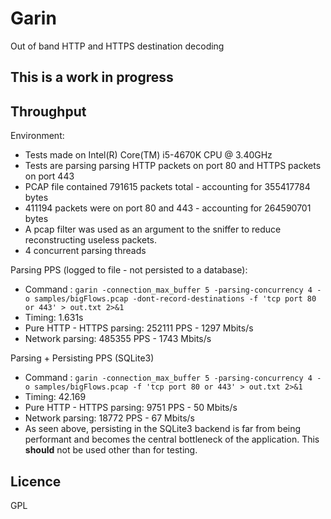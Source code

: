 # Garin

Out of band HTTP and HTTPS destination decoding

## This is a work in progress

## Throughput

Environment: 
* Tests made on Intel(R) Core(TM) i5-4670K CPU @ 3.40GHz
* Tests are parsing parsing HTTP packets on port 80 and HTTPS packets on port 443
* PCAP file contained 791615 packets total - accounting for 355417784 bytes
 * 411194 packets were on port 80 and 443 - accounting for 264590701 bytes
* A pcap filter was used as an argument to the sniffer to reduce reconstructing useless packets.
* 4 concurrent parsing threads

Parsing PPS (logged to file - not persisted to a database): 
* Command : `garin -connection_max_buffer 5 -parsing-concurrency 4 -o samples/bigFlows.pcap -dont-record-destinations -f 'tcp port 80 or 443' > out.txt 2>&1`
* Timing: 1.631s
* Pure HTTP - HTTPS parsing: 252111 PPS - 1297 Mbits/s 
* Network parsing: 485355 PPS - 1743 Mbits/s

Parsing + Persisting PPS (SQLite3)
* Command : `garin -connection_max_buffer 5 -parsing-concurrency 4 -o samples/bigFlows.pcap -f 'tcp port 80 or 443' > out.txt 2>&1`
* Timing: 42.169
* Pure HTTP - HTTPS parsing: 9751 PPS - 50 Mbits/s 
* Network parsing: 18772 PPS - 67 Mbits/s
* As seen above, persisting in the SQLite3 backend is far from being performant and becomes the central bottleneck of the application. This **should** not be used other than for testing.

## Licence

GPL

